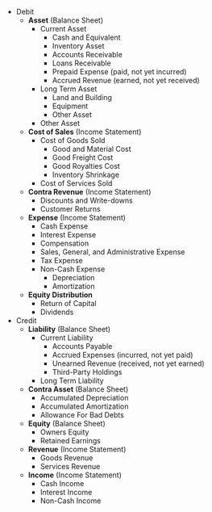- Debit
    - **Asset** (Balance Sheet)
        - Current Asset
            - Cash and Equivalent
            - Inventory Asset
            - Accounts Receivable
            - Loans Receivable
            - Prepaid Expense (paid, not yet incurred)
            - Accrued Revenue (earned, not yet received)
        - Long Term Asset
            - Land and Building
            - Equipment
            - Other Asset
        - Other Asset
    - **Cost of Sales** (Income Statement)
        - Cost of Goods Sold
            - Good and Material Cost
            - Good Freight Cost
            - Good Royalties Cost
            - Inventory Shrinkage
        - Cost of Services Sold
    - **Contra Revenue** (Income Statement)
        - Discounts and Write-downs
        - Customer Returns
    - **Expense** (Income Statement)
        - Cash Expense
        - Interest Expense
        - Compensation
        - Sales, General, and Administrative Expense
        - Tax Expense
        - Non-Cash Expense
            - Depreciation
            - Amortization
    - **Equity Distribution**
        - Return of Capital
        - Dividends
- Credit
    - **Liability** (Balance Sheet)
        - Current Liability
            - Accounts Payable
            - Accrued Expenses (incurred, not yet paid)
            - Unearned Revenue (received, not yet earned)
            - Third-Party Holdings
        - Long Term Liability
    - **Contra Asset** (Balance Sheet)
        - Accumulated Depreciation
        - Accumulated Amortization
        - Allowance For Bad Debts
    - **Equity** (Balance Sheet)
        - Owners Equity
        - Retained Earnings
    - **Revenue** (Income Statement)
        - Goods Revenue
        - Services Revenue
    - **Income** (Income Statement)
        - Cash Income
        - Interest Income
        - Non-Cash Income
